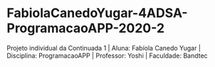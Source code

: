 # FabiolaCanedoYugar-4ADSA-ProgramacaoAPP-2020-2
Projeto individual da Continuada 1 | Aluna: Fabíola Canedo Yugar | Disciplina: ProgramacaoAPP | Professor: Yoshi  | Faculdade: Bandtec
